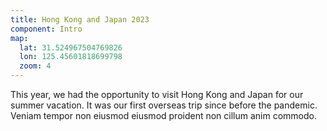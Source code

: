 ```yaml
---
title: Hong Kong and Japan 2023
component: Intro
map: 
  lat: 31.524967504769826
  lon: 125.45601818699798
  zoom: 4
---
```


This year, we had the opportunity to visit Hong Kong and Japan for our summer vacation. It was our first overseas trip since before the pandemic. Veniam tempor non eiusmod eiusmod proident non cillum anim commodo.